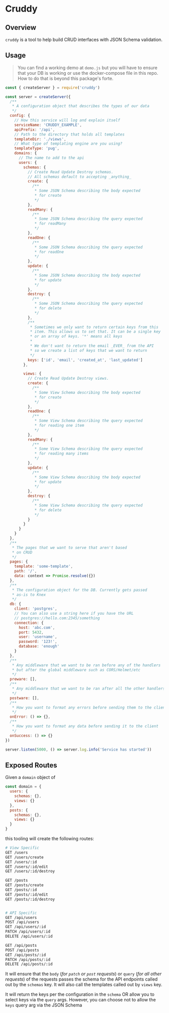 # Cruddy

## Overview

`cruddy` is a tool to help build CRUD interfaces with JSON Schema validation.

## Usage

> You can find a working demo at `demo.js` but you will have to ensure that your DB is working or use
> the docker-compose file in this repo. How to do that is beyond this package's forte.

```javascript
const { createServer } = require('cruddy')

const server = createServer({
  /**
   * A configuration object that describes the types of our data
   */
  config: {
    // How this service will log and explain itself
    serviceName: 'CRUDDY_EXAMPLE',
    apiPrefix: '/api',
    // Path to the directory that holds all templates
    templateDir: './views',
    // What type of templating engine are you using?
    templateType: 'pug',
    domains: {
      // The name to add to the api
      users: {
        schemas: {
          // Create Read Update Destroy schemas.
          // All schemas default to accepting _anything_
          create: {
            /**
             * Some JSON Schema describing the body expected
             * for create
             */
          },
          readMany: {
            /**
             * Some JSON Schema describing the query expected
             * for readMany
             */
          },
          readOne: {
            /**
             * Some JSON Schema describing the query expected
             * for readOne
             */
          },
          update: {
            /**
             * Some JSON Schema describing the body expected
             * for update
             */
          },
          destroy: {
            /**
             * Some JSON Schema describing the query expected
             * for delete
             */
          },
          /**
           * Sometimes we only want to return certain keys from this
           * item. This allows us to set that. It can be a single key
           * or an array of keys. '*' means all keys
           *
           * We don't want to return the email _EVER_ from the API
           * so we create a list of keys that we want to return
           */
          keys: ['id', 'email', 'created_at', 'last_updated']
        },

        views: {
          // Create Read Update Destroy views.
          create: {
            /**
             * Some View Schema describing the body expected
             * for create
             */
          },
          readOne: {
            /**
             * Some View Schema describing the query expected
             * for reading one item
             */
          },
          readMany: {
            /**
             * Some View Schema describing the query expected
             * for reading many items
             */
          },
          update: {
            /**
             * Some View Schema describing the body expected
             * for update
             */
          },
          destroy: {
            /**
             * Some View Schema describing the query expected
             * for delete
             */
          }
        }
      }
    }
  },
  /**
   * The pages that we want to serve that aren't based
   * on CRUD
   */
  pages: {
    template: 'some-template',
    path: '/',
    data: context => Promise.resolve({})
  },
  /**
   * The configuration object for the DB. Currently gets passed
   * as-is to Knex
   */
  db: {
    client: 'postgres',
    // You can also use a string here if you have the URL
    // postgres://hello.com:2345/something
    connection: {
      host: 'abc.com',
      port: 5432,
      user: 'username',
      password: '123!',
      database: 'enough'
    }
  },
  /**
   * Any middleware that we want to be ran before any of the handlers
   * but after the global middleware such as CORS/Helmet/etc
   */
  preware: [],
  /**
   * Any middleware that we want to be ran after all the other handlers
   */
  postware: [],
  /**
   * How you want to format any errors before sending them to the client
   */
  onError: () => {},
  /**
   * How you want to format any data before sending it to the client
   */
  onSuccess: () => {}
})

server.listen(5000, () => server.log.info('Service has started'))
```

## Exposed Routes

Given a `domain` object of

```js
const domain = {
  users: {
    schemas: {},
    views: {}
  },
  posts: {
    schemas: {},
    views: {}
  }
}
```

this tooling will create the following routes:

```bash
# View Specific
GET /users
GET /users/create
GET /users/:id
GET /users/:id/edit
GET /users/:id/destroy

GET /posts
GET /posts/create
GET /posts/:id
GET /posts/:id/edit
GET /posts/:id/destroy


# API Specific
GET /api/users
POST /api/users
GET /api/users/:id
PATCH /api/users/:id
DELETE /api/users/:id

GET /api/posts
POST /api/posts
GET /api/posts/:id
PATCH /api/posts/:id
DELETE /api/posts/:id
```

It will ensure that the `body` (_for `patch` or `post` requests_) or `query` (_for all other requests_) of the requests passes the schema for the API
endpoints called out by the `schemas` key. It will also call the templates called out by `views` key.

It will return the keys per the configuration in the `schema` OR allow you to select keys via the `query` args. However, you can choose not to allow
the `keys` query arg via the JSON Schema

